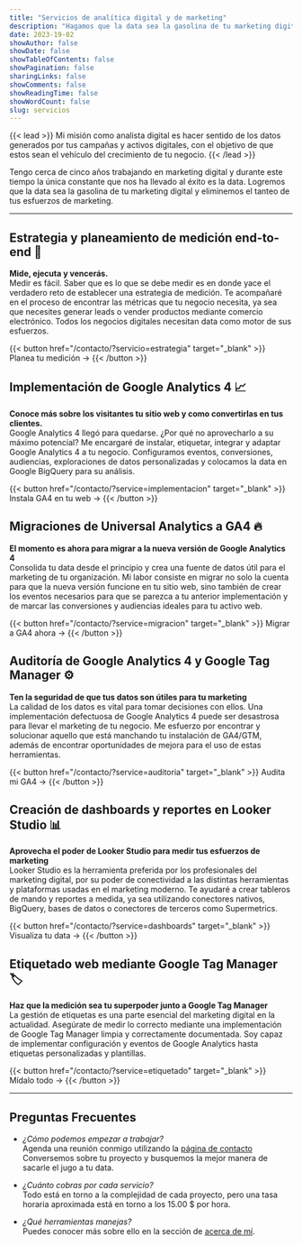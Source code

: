 ```yaml
---
title: "Servicios de analítica digital y de marketing"
description: "Hagamos que la data sea la gasolina de tu marketing digital."
date: 2023-19-02
showAuthor: false
showDate: false
showTableOfContents: false
showPagination: false
sharingLinks: false
showComments: false
showReadingTime: false
showWordCount: false
slug: servicios
---
```


{{< lead >}}
Mi misión como analista digital es hacer sentido de los datos generados por tus campañas y activos digitales, con el objetivo de que estos sean el vehículo del crecimiento de tu negocio.
{{< /lead >}}

Tengo cerca de cinco años trabajando en marketing digital y durante este tiempo la única constante que nos ha llevado al éxito es la data. Logremos que la data sea la gasolina de tu marketing digital y eliminemos el tanteo de tus esfuerzos de marketing.

---

## Estrategia y planeamiento de medición end-to-end 🧠

**Mide, ejecuta y vencerás.**
\
Medir es fácil. Saber que es lo que se debe medir es en donde yace el verdadero reto de establecer una estrategia de medición. Te acompañaré en el proceso de encontrar las métricas que tu negocio necesita, ya sea que necesites generar leads o vender productos mediante comercio electrónico. Todos los negocios digitales necesitan data como motor de sus esfuerzos.

{{< button href="/contacto/?servicio=estrategia" target="_blank" >}}
Planea tu medición  →
{{< /button >}}

## Implementación de Google Analytics 4 📈

**Conoce más sobre los visitantes tu sitio web y como convertirlas en tus clientes.**
\
Google Analytics 4 llegó para quedarse. ¿Por qué no aprovecharlo a su máximo potencial? Me encargaré de instalar, etiquetar, integrar y adaptar Google Analytics 4 a tu negocio. Configuramos eventos, conversiones, audiencias, exploraciones de datos personalizadas y colocamos la data en Google BigQuery para su análisis.

{{< button href="/contacto/?service=implementacion" target="_blank" >}}
Instala GA4 en tu web  →
{{< /button >}}

## Migraciones de Universal Analytics a GA4 🔥

**El momento es ahora para migrar a la nueva versión de Google Analytics 4**
\
Consolida tu data desde el principio y crea una fuente de datos útil para el marketing de tu organización. Mi labor consiste en migrar no solo la cuenta para que la nueva versión funcione en tu sitio web, sino también de crear los eventos necesarios para que se parezca a tu anterior implementación y de marcar las conversiones y audiencias ideales para tu activo web.

{{< button href="/contacto/?service=migracion" target="_blank" >}}
Migrar a GA4 ahora →
{{< /button >}}

## Auditoría de Google Analytics 4 y Google Tag Manager ⚙️

**Ten la seguridad de que tus datos son útiles para tu marketing**
\
La calidad de los datos es vital para tomar decisiones con ellos. Una implementación defectuosa de Google Analytics 4 puede ser desastrosa para llevar el marketing de tu negocio. Me esfuerzo por encontrar y solucionar aquello que está manchando tu instalación de GA4/GTM, además de encontrar oportunidades de mejora para el uso de estas herramientas.

{{< button href="/contacto/?service=auditoria" target="_blank" >}}
Audita mi GA4 →
{{< /button >}}

## Creación de dashboards y reportes en Looker Studio 📊

**Aprovecha el poder de Looker Studio para medir tus esfuerzos de marketing**
\
Looker Studio es la herramienta preferida por los profesionales del marketing digital, por su poder de conectividad a las distintas herramientas y plataformas usadas en el marketing moderno. Te ayudaré a crear tableros de mando y reportes a medida, ya sea utilizando conectores nativos, BigQuery, bases de datos o conectores de terceros como Supermetrics.

{{< button href="/contacto/?service=dashboards" target="_blank" >}}
Visualiza tu data →
{{< /button >}}

## Etiquetado web mediante Google Tag Manager 🏷️

**Haz que la medición sea tu superpoder junto a Google Tag Manager**
\
La gestión de etiquetas es una parte esencial del marketing digital en la actualidad. Asegúrate de medir lo correcto mediante una implementación de Google Tag Manager limpia y correctamente documentada. Soy capaz de implementar configuración y eventos de Google Analytics hasta etiquetas personalizadas y plantillas.

{{< button href="/contacto/?service=etiquetado" target="_blank" >}}
Mídalo todo →
{{< /button >}}

---

## Preguntas Frecuentes

- _¿Cómo podemos empezar a trabajar?_ \
Agenda una reunión conmigo utilizando la [página de contacto](/contacto/) Conversemos sobre tu proyecto y busquemos la mejor manera de sacarle el jugo a tu data.

- _¿Cuánto cobras por cada servicio?_ \
Todo está en torno a la complejidad de cada proyecto, pero una tasa horaria aproximada está en torno a los 15.00 $ por hora.

- _¿Qué herramientas manejas?_ \
Puedes conocer más sobre ello en la sección de [acerca de mí](/acerca-de/).